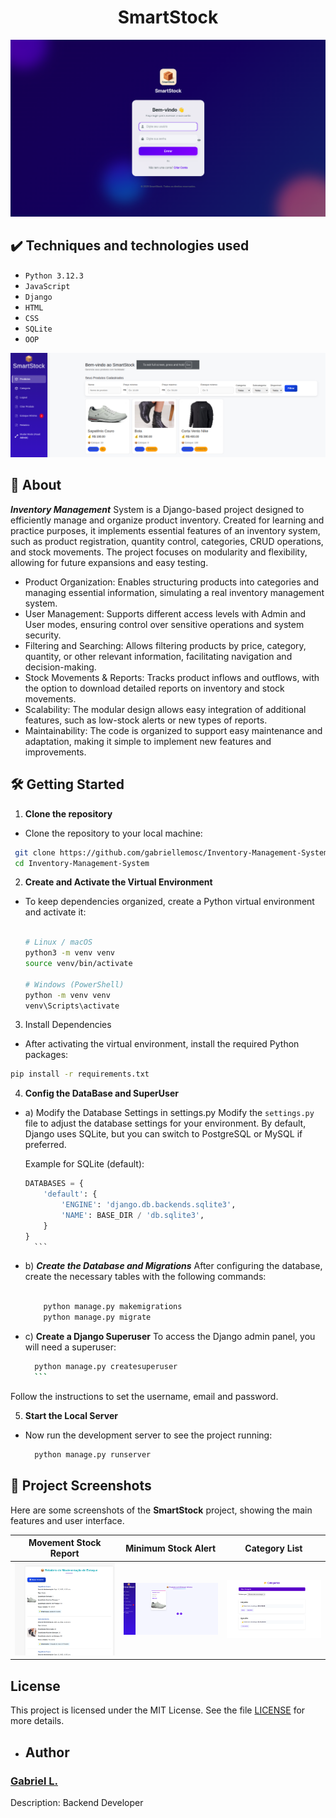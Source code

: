 <h1 align="center"> SmartStock </h1>


![descrição da imagem](https://github.com/gabriellemosc/Inventory-Management-System/blob/main/Screen_Photos/Screenshot%20from%202025-09-22%2009-36-56.png)



## ✔️ Techniques and technologies used

- ``Python 3.12.3``
- ``JavaScript``
- ``Django``
- ``HTML``
- ``CSS``
- ``SQLite``
- ``OOP``

![descrição da imagem](https://github.com/gabriellemosc/Inventory-Management-System/blob/main/Screen_Photos/Screenshot%20from%202025-09-22%2011-34-59.png
)

  ## 🚀 About

***Inventory Management*** System is a Django-based project designed to efficiently manage and organize product inventory. Created for learning and practice purposes, it implements essential features of an inventory system, such as product registration, quantity control, categories, CRUD operations, and stock movements. The project focuses on modularity and flexibility, allowing for future expansions and easy testing.

- Product Organization: Enables structuring products into categories and managing essential information, simulating a real inventory management system.
- User Management: Supports different access levels with Admin and User modes, ensuring control over sensitive operations and system security.
- Filtering and Searching: Allows filtering products by price, category, quantity, or other relevant information, facilitating navigation and decision-making.
- Stock Movements & Reports: Tracks product inflows and outflows, with the option to download detailed reports on inventory and stock movements.
- Scalability: The modular design allows easy integration of additional features, such as low-stock alerts or new types of reports.
- Maintainability: The code is organized to support easy maintenance and adaptation, making it simple to implement new features and improvements.

## 🛠️ Getting Started
1. **Clone the repository**  
  - Clone the repository to your local machine:

   ```bash
    git clone https://github.com/gabriellemosc/Inventory-Management-System.git
    cd Inventory-Management-System
   ```
2. **Create and Activate the Virtual Environment**  
- To keep dependencies organized, create a Python virtual environment and activate it:
    ```bash

    # Linux / macOS
  python3 -m venv venv
  source venv/bin/activate
  
  # Windows (PowerShell)
  python -m venv venv
  venv\Scripts\activate

  ```

3. Install Dependencies
- After activating the virtual environment, install the required Python packages:
```bash
pip install -r requirements.txt
```

4. **Config the DataBase and SuperUser**  
- a) Modify the Database Settings in settings.py
    Modify the `settings.py` file to adjust the database settings for your environment.
    By default, Django uses SQLite, but you can switch to PostgreSQL or MySQL if preferred.

    Example for SQLite (default):
  
    ```python
    DATABASES = {
        'default': {
            'ENGINE': 'django.db.backends.sqlite3',
            'NAME': BASE_DIR / 'db.sqlite3',
        }
    }
      ```
- b) ***Create the Database and Migrations***
      After configuring the database, create the necessary tables with the following commands:
  
  ```bash
  
      python manage.py makemigrations
      python manage.py migrate

  ```

  
- c) **Create a Django Superuser**
    To access the Django admin panel, you will need a superuser:
    ```bash
      python manage.py createsuperuser
      ```
Follow the instructions to set the username, email and password.

5. **Start the Local Server**
- Now run the development server to see the project running:
    ```bash
      python manage.py runserver
    ```
    


## 📸 Project Screenshots

Here are some screenshots of the **SmartStock** project, showing the main features and user interface.

| Movement Stock Report | Minimum Stock Alert | Category List |
| --- | --- | --- |
| ![Movement Stock Report](https://github.com/gabriellemosc/Inventory-Management-System/blob/main/Screen_Photos/Screenshot%20from%202025-09-22%2010-37-28.png) | ![Movie Details Page](https://github.com/gabriellemosc/Inventory-Management-System/blob/main/Screen_Photos/Screenshot%20from%202025-09-22%2010-36-02.png) | ![Category_List](https://github.com/gabriellemosc/Inventory-Management-System/blob/main/Screen_Photos/Screenshot%20from%202025-09-22%2010-40-09.png) |



## License

This project is licensed under the MIT License. See the file [LICENSE](./LICENSE) for more details.


- ## Author

<h3> <a href="https://github.com/gabriellemosc">Gabriel L. </a></h3>


Description: Backend Developer



